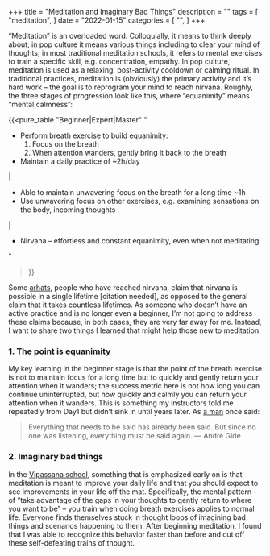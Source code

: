 +++
title = "Meditation and Imaginary Bad Things"
description = ""
tags = [
	"meditation",
]
date = "2022-01-15"
categories = [
    "",
]
+++

“Meditation” is an overloaded word. Colloquially, it means to think deeply about; in pop culture it means various things including to clear your mind of thoughts; in most traditional meditation schools, it refers to mental exercises to train a specific skill, e.g. concentration, empathy. In pop culture, meditation is used as a relaxing, post-activity cooldown or calming ritual. In traditional practices, meditation is (obviously) the primary activity and it’s hard work – the goal is to reprogram your mind to reach nirvana. Roughly, the three stages of progression look like this, where “equanimity” means “mental calmness”:

{{<pure_table
    "Beginner|Expert|Master"
    "<ul><li>Perform breath exercise to build equanimity:<ol><li>Focus on the breath</li><li>When attention wanders, gently bring it back to the breath</li></ol></li><li>Maintain a daily practice of ~2h/day</li></ul> | <ul><li>Able to maintain unwavering focus on the breath for a long time ~1h</li><li>Use unwavering focus on other exercises, e.g. examining sensations on the body, incoming thoughts</li></ul> | <ul><li>Nirvana – effortless and constant equanimity, even when not meditating</li></ul>"
>}}

Some [arhats](https://en.wikipedia.org/wiki/Arhat), people who have reached nirvana, claim that nirvana is possible in a single lifetime [citation needed], as opposed to the general claim that it takes countless lifetimes. As someone who doesn’t have an active practice and is no longer even a beginner, I’m not going to address these claims because, in both cases, they are very far away for me. Instead, I want to share two things I learned that might help those new to meditation.

### 1. The point is equanimity
My key learning in the beginner stage is that the point of the breath exercise is not to maintain focus for a long time but to quickly and gently return your attention when it wanders; the success metric here is not how long you can continue uninterrupted, but how quickly and calmly you can return your attention when it wanders. This is something my instructors told me repeatedly from Day1 but didn’t sink in until years later. As [a man](https://en.wikipedia.org/wiki/Andr%C3%A9_Gide) once said:
>Everything that needs to be said has already been said. But since no one was listening, everything must be said again.
― André Gide

### 2. Imaginary bad things
In the [Vipassana school](https://en.wikipedia.org/wiki/Vipassana_movement), something that is emphasized early on is that meditation is meant to improve your daily life and that you should expect to see improvements in your life off the mat. Specifically, the mental pattern – of “take advantage of the gaps in your thoughts to gently return to where you want to be” – you train when doing breath exercises applies to normal life. Everyone finds themselves stuck in thought loops of imagining bad things and scenarios happening to them. After beginning meditation, I found that I was able to recognize this behavior faster than before and cut off these self-defeating trains of thought.
